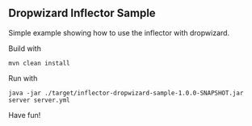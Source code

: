 ## Dropwizard Inflector Sample

Simple example showing how to use the inflector with dropwizard. 

Build with 

```
mvn clean install 
```

Run with 

```
java -jar ./target/inflector-dropwizard-sample-1.0.0-SNAPSHOT.jar server server.yml
```

Have fun!


